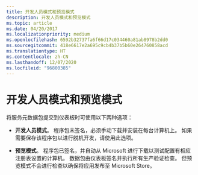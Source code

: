 ```yaml
---
title: 开发人员模式和预览模式
description: 开发人员模式和预览模式
ms.topic: article
ms.date: 04/20/2017
ms.localizationpriority: medium
ms.openlocfilehash: 6592b32737fa6f66d17c034460a81ab8978b2dd0
ms.sourcegitcommit: 418e6617e2a695c9cb4b37b5b60e264760858acd
ms.translationtype: HT
ms.contentlocale: zh-CN
ms.lasthandoff: 12/07/2020
ms.locfileid: "96800385"
---
```

# <a name="developer-and-preview-mode"></a>开发人员模式和预览模式


将服务元数据包提交到仪表板时可使用以下两种选项：

-   **开发人员模式**。 程序包未签名，必须手动下载并安装在每台计算机上。 如果需要保存该程序包以进行脱机开发，请使用此选项。

-   **预览模式**。 程序包已签名，并自动从 Microsoft 进行下载以测试配置有相应注册表设置的计算机。 数据包由仪表板签名并执行所有生产验证检查。 但预览模式不会进行检查以确保将应用发布至 Microsoft Store。

 

 





